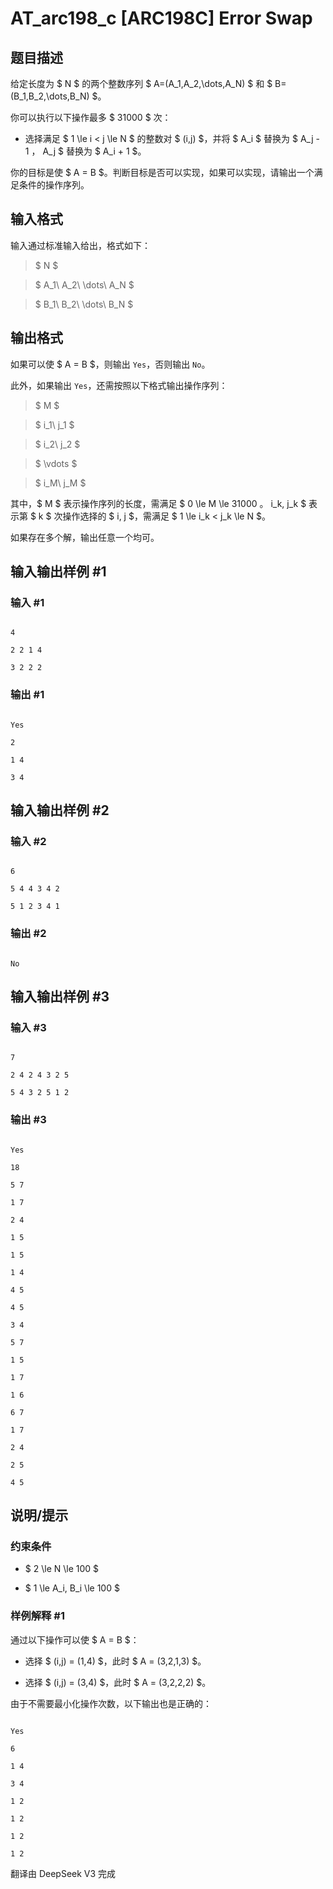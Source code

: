 # AT_arc198_c [ARC198C] Error Swap

## 题目描述

[problemUrl]: https://atcoder.jp/contests/arc198/tasks/arc198_c

给定长度为 $ N $ 的两个整数序列 $ A=(A_1,A_2,\dots,A_N) $ 和 $ B=(B_1,B_2,\dots,B_N) $。

你可以执行以下操作最多 $ 31000 $ 次：

- 选择满足 $ 1 \le i < j \le N $ 的整数对 $ (i,j) $，并将 $ A_i $ 替换为 $ A_j - 1 $，$ A_j $ 替换为 $ A_i + 1 $。

你的目标是使 $ A = B $。判断目标是否可以实现，如果可以实现，请输出一个满足条件的操作序列。

## 输入格式

输入通过标准输入给出，格式如下：

> $ N $  
> $ A_1\ A_2\ \dots\ A_N $  
> $ B_1\ B_2\ \dots\ B_N $

## 输出格式

如果可以使 $ A = B $，则输出 `Yes`，否则输出 `No`。

此外，如果输出 `Yes`，还需按照以下格式输出操作序列：

> $ M $  
> $ i_1\ j_1 $  
> $ i_2\ j_2 $  
> $ \vdots $  
> $ i_M\ j_M $

其中，$ M $ 表示操作序列的长度，需满足 $ 0 \le M \le 31000 $。$ i_k, j_k $ 表示第 $ k $ 次操作选择的 $ i, j $，需满足 $ 1 \le i_k < j_k \le N $。

如果存在多个解，输出任意一个均可。

## 输入输出样例 #1

### 输入 #1

```
4
2 2 1 4
3 2 2 2
```

### 输出 #1

```
Yes
2
1 4
3 4
```

## 输入输出样例 #2

### 输入 #2

```
6
5 4 4 3 4 2
5 1 2 3 4 1
```

### 输出 #2

```
No
```

## 输入输出样例 #3

### 输入 #3

```
7
2 4 2 4 3 2 5
5 4 3 2 5 1 2
```

### 输出 #3

```
Yes
18
5 7
1 7
2 4
1 5
1 5
1 4
4 5
4 5
3 4
5 7
1 5
1 7
1 6
6 7
1 7
2 4
2 5
4 5
```

## 说明/提示

### 约束条件

- $ 2 \le N \le 100 $
- $ 1 \le A_i, B_i \le 100 $

### 样例解释 #1

通过以下操作可以使 $ A = B $：  
- 选择 $ (i,j) = (1,4) $，此时 $ A = (3,2,1,3) $。  
- 选择 $ (i,j) = (3,4) $，此时 $ A = (3,2,2,2) $。  

由于不需要最小化操作次数，以下输出也是正确的：  

```
Yes
6
1 4
3 4
1 2
1 2
1 2
1 2
```

翻译由 DeepSeek V3 完成